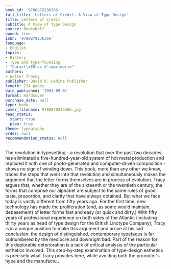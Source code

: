 ```yaml
---
book_id: '9780879236366'
full_title: 'Letters of Credit: A View of Type Design'
title: Letters of Credit
subtitle: A View of Type Design
source: Bookshelf
owned: true
isbn: '9780879236366'
language:
- English
topics:
- History
- Type and type-founding
- "Caract\xE8res d'imprimerie"
authors:
- Walter Tracey
publisher: David R. Godine Publisher
length: 224 pages
date_published: '1994-09-01'
format: Hardcover
purchase_date: null
type: book
cover_filename: 9780879236366.jpg
read_status:
  start: true
  plan: true
theme: typography
order: null
recommendation_status: null
---
```

The revolution in typesetting - a revolution that over the past two decades has eliminated a five-hundred-year-old system of hot metal production and replaced it with one of photo-generated and computer-driven composition - shows no sign of winding down. This book, more than any other we know, traces the steps that went into that revolution and simultaneously makes the argument that the letter forms themselves are in process of evolution. Tracy argues that, whether they are of the sixteenth or the twentieth century, the forms that comprise our alphabet are subject to the same rules of good taste, proportion, and clarity that have always obtained. But what we face today is vastly different from fifty years ago. For the first time, new technology has made the proliferation (and, as some would maintain, debasement) of letter forms fast and easy (or quick and dirty.) With fifty years of professional experience on both sides of the Atlantic (including thirty years as head of type design for the British Linotype Company), Tracy is in a unique position to make this argument and arrive at his sad conclusion: the design of distinguished, contemporary typefaces is far outnumbered by the mediocre and downright bad. Part of the reason for this deplorable deterioration is a lack of critical analysis of the particular esthetics involved. This step-by-step examination of type-design esthetics is precisely what Tracy provides here, while avoiding both the promoter's hype and the manufactu...

